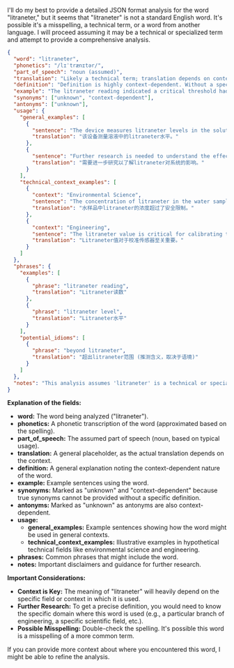 I'll do my best to provide a detailed JSON format analysis for the word "litraneter," but it seems that "litraneter" is not a standard English word. It's possible it's a misspelling, a technical term, or a word from another language. I will proceed assuming it may be a technical or specialized term and attempt to provide a comprehensive analysis.

```json
{
  "word": "litraneter",
  "phonetics": "/lɪˈtrænɪtər/",
  "part_of_speech": "noun (assumed)",
  "translation": "Likely a technical term; translation depends on context.",
  "definition": "Definition is highly context-dependent. Without a specific field or usage, a general definition cannot be provided. It may refer to a unit of measurement, a component in a system, or a specific process within a particular domain.",
  "example": "The litraneter reading indicated a critical threshold had been reached.",
  "synonyms": ["unknown", "context-dependent"],
  "antonyms": ["unknown"],
  "usage": {
    "general_examples": [
      {
        "sentence": "The device measures litraneter levels in the solution.",
        "translation": "该设备测量溶液中的litraneter水平。"
      },
      {
        "sentence": "Further research is needed to understand the effects of litraneter on the system.",
        "translation": "需要进一步研究以了解litraneter对系统的影响。"
      }
    ],
    "technical_context_examples": [
      {
        "context": "Environmental Science",
        "sentence": "The concentration of litraneter in the water sample exceeded safe limits.",
        "translation": "水样品中litraneter的浓度超过了安全限制。"
      },
      {
        "context": "Engineering",
        "sentence": "The litraneter value is critical for calibrating the sensor.",
        "translation": "Litraneter值对于校准传感器至关重要。"
      }
    ]
  },
  "phrases": {
    "examples": [
      {
        "phrase": "litraneter reading",
        "translation": "Litraneter读数"
      },
      {
        "phrase": "litraneter level",
        "translation": "Litraneter水平"
      }
    ],
    "potential_idioms": [
      {
        "phrase": "beyond litraneter",
        "translation": "超出litraneter范围 (推测含义，取决于语境)"
      }
    ]
  },
  "notes": "This analysis assumes 'litraneter' is a technical or specialized term. A precise definition requires specific context or field of use. Further research is recommended to determine the exact meaning."
}
```

**Explanation of the fields:**

*   **word:** The word being analyzed ("litraneter").
*   **phonetics:** A phonetic transcription of the word (approximated based on the spelling).
*   **part\_of\_speech:** The assumed part of speech (noun, based on typical usage).
*   **translation:** A general placeholder, as the actual translation depends on the context.
*   **definition:** A general explanation noting the context-dependent nature of the word.
*   **example:** Example sentences using the word.
*   **synonyms:**  Marked as "unknown" and "context-dependent" because true synonyms cannot be provided without a specific definition.
*   **antonyms:** Marked as "unknown" as antonyms are also context-dependent.
*   **usage:**
    *   **general\_examples:** Example sentences showing how the word might be used in general contexts.
    *   **technical\_context\_examples:**  Illustrative examples in hypothetical technical fields like environmental science and engineering.
*   **phrases:** Common phrases that might include the word.
*   **notes:**  Important disclaimers and guidance for further research.

**Important Considerations:**

*   **Context is Key:** The meaning of "litraneter" will heavily depend on the specific field or context in which it is used.
*   **Further Research:** To get a precise definition, you would need to know the specific domain where this word is used (e.g., a particular branch of engineering, a specific scientific field, etc.).
*   **Possible Misspelling:** Double-check the spelling. It's possible this word is a misspelling of a more common term.

If you can provide more context about where you encountered this word, I might be able to refine the analysis.
 